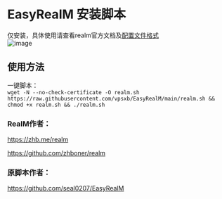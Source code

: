 # EasyRealM 安装脚本
仅安装，具体使用请查看realm官方文档及[配置文件格式](https://github.com/zhboner/realm/tree/master/examples)<br>
![image](https://mxpic.ml/2022/07/14/20220714_c521a336bf1af.png)
## 使用方法
一键脚本：<br>
`wget -N --no-check-certificate -O realm.sh https://raw.githubusercontent.com/vpsxb/EasyRealM/main/realm.sh && chmod +x realm.sh && ./realm.sh`

### RealM作者：
https://zhb.me/realm 

https://github.com/zhboner/realm

### 原脚本作者：
https://github.com/seal0207/EasyRealM
